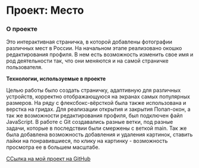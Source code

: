 # Проект: Место

### О проекте

Это интерактивная страничка, в которой добавлены фотографии различных мест в России.
На начальном этапе реализовано окошко редактирования профиля. В нем есть возможность изменить свое имя и род деятельности так, что они меняются и на самой страничке пользователя.

**Технологии, используемые в проекте**

Целью работы было создать страничку, адаптивную для различных устройств, корректно отображающуюся
на экранах самых популярных размеров.
На ряду с флексбокс-вёрсткой была также использована и верстка на гридах.
Для реализации открытия и закрытия Попап-окон, а так же возможности редактирования профиля, был подключен файл JavaScript.
В работе с Git создавались разные ветки, под разные задачи, которые в последствии были смержены с веткой main.
Так же была добавлена возможность добавления и удаления картинок, ставить лайки на понравившиеся, по клику на картинку - возможность просмотра ее в большем масштабе.


[ССылка на мой проект на GitHub](https://olesia1205.github.io/mesto/index.html)
